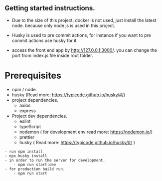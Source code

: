 ## Getting started instructions.
- Due to the size of this project, docker is not used, just install the latest node. because only node 
js is used in this project.
  
- Husky is used to pre commit actions, for instance if you want to pre commit actions use husky for it.

- access the front end app by http://127.0.0.1:3000/. you can change the port from index.js file inside root folder.
  
# Prerequisites
- npm / node.
- husky (Read more: https://typicode.github.io/husky/#/)  
- project dependencies.
    - axios
    - express
- Project dev dependencies.
    - eslint
    - typeScript
    - nodemon ( for development env read more: https://nodemon.io/)
    - prettier
    - husky ( Read more: https://typicode.github.io/husky/#/ )
  

````
- run npm install
- npx husky install
- in order to run the server for development.
    - npm run start:dev
- for production build run.
    - npm run start
````
